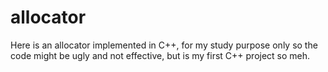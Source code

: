 # allocator
Here is an allocator implemented in C++, for my study purpose only so the code might be ugly and not effective, but is my first C++ project so meh.

